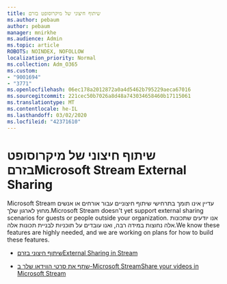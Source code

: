 ```yaml
---
title: שיתוף חיצוני של מיקרוסופט בזרם
ms.author: pebaum
author: pebaum
manager: mnirkhe
ms.audience: Admin
ms.topic: article
ROBOTS: NOINDEX, NOFOLLOW
localization_priority: Normal
ms.collection: Adm_O365
ms.custom:
- "9001694"
- "3771"
ms.openlocfilehash: 06ec178a2012872a0a4d5462b795229aeca67016
ms.sourcegitcommit: 221cec50b7026a8d48a743034658460b17115061
ms.translationtype: MT
ms.contentlocale: he-IL
ms.lasthandoff: 03/02/2020
ms.locfileid: "42371610"
---
```

# <a name="microsoft-stream-external-sharing"></a><span data-ttu-id="61825-102">שיתוף חיצוני של מיקרוסופט בזרם</span><span class="sxs-lookup"><span data-stu-id="61825-102">Microsoft Stream External Sharing</span></span>

<span data-ttu-id="61825-103">Microsoft Stream עדיין אינו תומך בתרחישי שיתוף חיצוניים עבור אורחים או אנשים מחוץ לארגון שלך.</span><span class="sxs-lookup"><span data-stu-id="61825-103">Microsoft Stream doesn't yet support external sharing scenarios for guests or people outside your organization.</span></span> <span data-ttu-id="61825-104">אנו יודעים שתכונות אלה נחוצות במידה רבה, ואנו עובדים על תוכניות לבניית תכונות אלה.</span><span class="sxs-lookup"><span data-stu-id="61825-104">We know these features are highly needed, and we are working on plans for how to build these features.</span></span>

- [<span data-ttu-id="61825-105">שיתוף חיצוני בזרם</span><span class="sxs-lookup"><span data-stu-id="61825-105">External Sharing in Stream</span></span>](https://docs.microsoft.com/en-us/stream/portal-share-video#external-sharing)

- [<span data-ttu-id="61825-106">שתף את סרטי הווידאו שלך ב-Microsoft Stream</span><span class="sxs-lookup"><span data-stu-id="61825-106">Share your videos in Microsoft Stream</span></span>](https://docs.microsoft.com/en-us/stream/portal-share-video)

